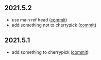 ## 2021.5.2
* use main ref head ([commit](https://github.com/tudorrrrrr/releases-test/commit/b1036621574479aacb797b305e8139aa3596f2bb))
* add something not to cherrypick ([commit](https://github.com/tudorrrrrr/releases-test/commit/9a2c273734b09b610dd9665458135a8d5a857838))
## 2021.5.1
* add something to cherrypick ([commit](https://github.com/tudorrrrrr/releases-test/commit/0d456d0b207d4d5158b309af9fff70ecad2e22a9))
